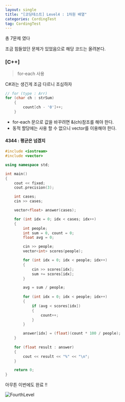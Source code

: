 ```yaml
---
layout: single
title: "[코딩테스트] Level4 : 1차원 배열"
categories: CordingTest
tag: CordingTest
---
```


총 7문제 였다

조금 힘들었던 문제가 있었음으로 해당 코드는 올려본다.

### [C++]

> for-each 사용

C#과는 생긴게 조금 다르니 조심하자

```c++
// for (type : Arr)
for (char ch : strSum)
    {
        count[ch - '0']++;
    }
```

- for-each 문으로 값을 바꾸려면 &(ch)참조를 해야 한다.
- 동적 할당에는 사용 할 수 없으니 vector를 이용해야 한다.

#### 4344 : 평균은 넘겠지
```c++
#include <iostream>
#include <vector>

using namespace std;

int main()
{
    cout << fixed;
    cout.precision(3);

    int cases;
    cin >> cases;

    vector<float> answer(cases);

    for (int idx = 0; idx < cases; idx++)
    {
        int people;
        int sum = 0, count = 0;
        float avg = 0;

        cin >> people;
        vector<int> scores(people);

        for (int idx = 0; idx < people; idx++)
        {
            cin >> scores[idx];
            sum += scores[idx];
        }

        avg = sum / people;
        
        for (int idx = 0; idx < people; idx++)
        {
            if (avg < scores[idx])
            {
                count++;
            }
        }

        answer[idx] = (float)(count * 100 / people);
    }
 
    for (float result : answer)
    {
        cout << result << "%" << "\n";
    }

    return 0;
}
```

아무튼 이번에도 완료 !!

![FourthLevel](../../images/2022-05-07-CordingTestLevel4/FourthLevel.PNG)
